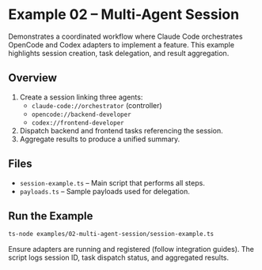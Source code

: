 # Example 02 – Multi-Agent Session

Demonstrates a coordinated workflow where Claude Code orchestrates OpenCode and Codex adapters to implement a feature. This example highlights session creation, task delegation, and result aggregation.

## Overview

1. Create a session linking three agents:
   - `claude-code://orchestrator` (controller)
   - `opencode://backend-developer`
   - `codex://frontend-developer`
2. Dispatch backend and frontend tasks referencing the session.
3. Aggregate results to produce a unified summary.

## Files

- `session-example.ts` – Main script that performs all steps.
- `payloads.ts` – Sample payloads used for delegation.

## Run the Example

```bash
ts-node examples/02-multi-agent-session/session-example.ts
```

Ensure adapters are running and registered (follow integration guides). The script logs session ID, task dispatch status, and aggregated results.
